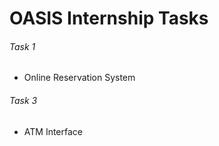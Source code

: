 # OASIS Internship Tasks

###### Task 1

* Online Reservation System

###### Task 3

* ATM Interface